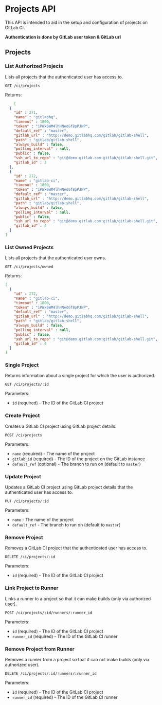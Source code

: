 # Projects API

This API is intended to aid in the setup and configuration of
projects on GitLab CI.

__Authentication is done by GitLab user token & GitLab url__

## Projects

### List Authorized Projects

Lists all projects that the authenticated user has access to.

```
GET /ci/projects
```

Returns:

```json
    [
  {
    "id" : 271,
    "name" : "gitlabhq",
    "timeout" : 1800,
    "token" : "iPWx6WM4lhHNedGfBpPJNP",
    "default_ref" : "master",
    "gitlab_url" : "http://demo.gitlabhq.com/gitlab/gitlab-shell",
    "path" : "gitlab/gitlab-shell",
    "always_build" : false,
    "polling_interval" : null,
    "public" : false,
    "ssh_url_to_repo" : "git@demo.gitlab.com:gitlab/gitlab-shell.git",
    "gitlab_id" : 3
  },
  {
    "id" : 272,
    "name" : "gitlab-ci",
    "timeout" : 1800,
    "token" : "iPWx6WM4lhHNedGfBpPJNP",
    "default_ref" : "master",
    "gitlab_url" : "http://demo.gitlabhq.com/gitlab/gitlab-shell",
    "path" : "gitlab/gitlab-shell",
    "always_build" : false,
    "polling_interval" : null,
    "public" : false,
    "ssh_url_to_repo" : "git@demo.gitlab.com:gitlab/gitlab-shell.git",
    "gitlab_id" : 4
  }
]
```

### List Owned Projects

Lists all projects that the authenticated user owns.

```
GET /ci/projects/owned
```

Returns:

```json
[
  {
    "id" : 272,
    "name" : "gitlab-ci",
    "timeout" : 1800,
    "token" : "iPWx6WM4lhHNedGfBpPJNP",
    "default_ref" : "master",
    "gitlab_url" : "http://demo.gitlabhq.com/gitlab/gitlab-shell",
    "path" : "gitlab/gitlab-shell",
    "always_build" : false,
    "polling_interval" : null,
    "public" : false,
    "ssh_url_to_repo" : "git@demo.gitlab.com:gitlab/gitlab-shell.git",
    "gitlab_id" : 4
  }
]
```

### Single Project

Returns information about a single project for which the user is
authorized.

    GET /ci/projects/:id

Parameters:

  * `id` (required) - The ID of the GitLab CI project

### Create Project

Creates a GitLab CI project using GitLab project details.

    POST /ci/projects

Parameters:

  * `name` (required) - The name of the project
  * `gitlab_id` (required) - The ID of the project on the GitLab instance
  * `default_ref` (optional) - The branch to run on (default to `master`)

### Update Project

Updates a GitLab CI project using GitLab project details that the
authenticated user has access to.

    PUT /ci/projects/:id

Parameters:

  * `name` - The name of the project
  * `default_ref` - The branch to run on (default to `master`)

### Remove Project

Removes a GitLab CI project that the authenticated user has access to.

    DELETE /ci/projects/:id

Parameters:

  * `id` (required) - The ID of the GitLab CI project

### Link Project to Runner

Links a runner to a project so that it can make builds (only via
authorized user).

    POST /ci/projects/:id/runners/:runner_id

Parameters:

  * `id` (required) - The ID of the GitLab CI project
  * `runner_id` (required) - The ID of the GitLab CI runner

### Remove Project from Runner

Removes a runner from a project so that it can not make builds (only
via authorized user).

    DELETE /ci/projects/:id/runners/:runner_id

Parameters:

  * `id` (required) - The ID of the GitLab CI project
  * `runner_id` (required) - The ID of the GitLab CI runner